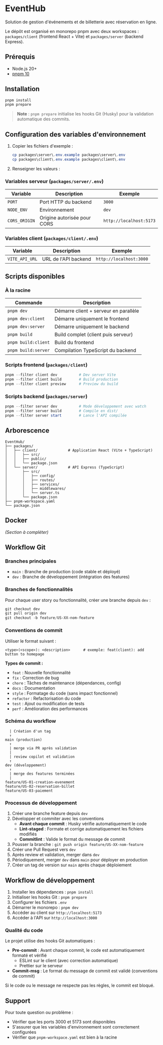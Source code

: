 # EventHub

Solution de gestion d'événements et de billetterie avec réservation en ligne.

Le dépôt est organisé en monorepo pnpm avec deux workspaces : `packages/client` (frontend React + Vite) et `packages/server` (backend Express).

## Prérequis

- Node.js 20+
- [pnpm 10](https://pnpm.io/installation)

## Installation

```powershell
pnpm install
pnpm prepare
```

> **Note** : `pnpm prepare` initialise les hooks Git (Husky) pour la validation automatique des commits.

## Configuration des variables d'environnement

1. Copier les fichiers d'exemple :

   ```powershell
   cp packages\server\.env.example packages\server\.env
   cp packages\client\.env.example packages\client\.env
   ```

2. Renseigner les valeurs :

### Variables serveur (`packages/server/.env`)

| Variable     | Description                                    | Exemple               |
| ------------ | ---------------------------------------------- | --------------------- |
| `PORT`       | Port HTTP du backend                           | `3000`                |
| `NODE_ENV`   | Environnement                                  | `dev`         |
| `CORS_ORIGIN`| Origine autorisée pour CORS                    | `http://localhost:5173` |

### Variables client (`packages/client/.env`)

| Variable          | Description                    | Exemple                    |
| ----------------- | ------------------------------ | -------------------------- |
| `VITE_API_URL`    | URL de l'API backend           | `http://localhost:3000`    |

## Scripts disponibles

### À la racine

| Commande              | Description                                    |
| --------------------- | ---------------------------------------------- |
| `pnpm dev`            | Démarre client + serveur en parallèle          |
| `pnpm dev:client`     | Démarre uniquement le frontend                 |
| `pnpm dev:server`     | Démarre uniquement le backend                  |
| `pnpm build`          | Build complet (client puis serveur)            |
| `pnpm build:client`   | Build du frontend                              |
| `pnpm build:server`   | Compilation TypeScript du backend              |

### Scripts frontend (`packages/client`)

```powershell
pnpm --filter client dev          # Dev server Vite
pnpm --filter client build        # Build production
pnpm --filter client preview      # Preview du build
```

### Scripts backend (`packages/server`)

```powershell
pnpm --filter server dev          # Mode développement avec watch
pnpm --filter server build        # Compile en dist/
pnpm --filter server start        # Lance l'API compilée
```

## Arborescence

```
EventHub/
├── packages/
│   ├── client/              # Application React (Vite + TypeScript)
│   │   ├── src/
│   │   ├── public/
│   │   └── package.json
│   └── server/              # API Express (TypeScript)
│       ├── src/
│       │   ├── config/
│       │   ├── routes/
│       │   ├── services/
│       │   ├── middlewares/
│       │   └── server.ts
│       └── package.json
├── pnpm-workspace.yaml
└── package.json
```

## Docker

_(Section à compléter)_

## Workflow Git

### Branches principales

- `main` : Branche de production (code stable et déployé)
- `dev` : Branche de développement (intégration des features)

### Branches de fonctionnalités

Pour chaque user story ou fonctionnalité, créer une branche depuis `dev` :

```powershell
git checkout dev
git pull origin dev
git checkout -b feature/US-XX-nom-feature
```

### Conventions de commit

Utiliser le format suivant :

```
<type>(<scope>): <description>      # exemple: feat(client): add button to homepage
```

**Types de commit :**

- `feat` : Nouvelle fonctionnalité
- `fix` : Correction de bug
- `chore` : Tâches de maintenance (dépendances, config)
- `docs` : Documentation
- `style` : Formatage du code (sans impact fonctionnel)
- `refactor` : Refactorisation du code
- `test` : Ajout ou modification de tests
- `perf` : Amélioration des performances


### Schéma du workflow

```
  | Création d'un tag  
  ↑
main (production)
  ↑
  | merge via PR après validation
  |
  | review copilot et validation
  ↑
dev (développement)
  ↑
  | merge des features terminées
  |
feature/US-01-creation-evenement
feature/US-02-reservation-billet
feature/US-03-paiement
```

### Processus de développement

1. Créer une branche feature depuis `dev`
2. Développer et commiter avec les conventions
   - **Avant chaque commit** : Husky vérifie automatiquement le code
   - **Lint-staged** : Formate et corrige automatiquement les fichiers modifiés
   - **Commitlint** : Valide le format du message de commit
3. Pousser la branche : `git push origin feature/US-XX-nom-feature`
4. Créer une Pull Request vers `dev`
5. Après review et validation, merger dans `dev`
6. Périodiquement, merger `dev` dans `main` pour déployer en production
8. Créer un tag de version sur `main` après chaque déploiement

## Workflow de développement

1. Installer les dépendances : `pnpm install`
2. Initialiser les hooks Git : `pnpm prepare`
3. Configurer les fichiers `.env`
4. Démarrer le monorepo : `pnpm dev`
5. Accéder au client sur `http://localhost:5173`
6. Accéder à l'API sur `http://localhost:3000`

### Qualité du code

Le projet utilise des hooks Git automatiques :

- **Pre-commit** : Avant chaque commit, le code est automatiquement formaté et vérifié
  - ESLint sur le client (avec correction automatique)
  - Prettier sur le serveur
- **Commit-msg** : Le format du message de commit est validé (conventions de commit)

Si le code ou le message ne respecte pas les règles, le commit est bloqué.

## Support

Pour toute question ou problème :
- Vérifier que les ports 3000 et 5173 sont disponibles
- S'assurer que les variables d'environnement sont correctement configurées
- Vérifier que `pnpm-workspace.yaml` est bien à la racine
